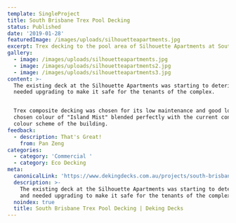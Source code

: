```yaml
---
template: SingleProject
title: South Brisbane Trex Pool Decking
status: Published
date: '2019-01-28'
featuredImage: /images/uploads/silhouetteapartments.jpg
excerpt: Trex decking to the pool area of Silhouette Apartments at South Brisbane
gallery:
  - image: /images/uploads/silhouetteapartments.jpg
  - image: /images/uploads/silhouetteapartments2.jpg
  - image: /images/uploads/silhouetteapartments3.jpg
content: >-
  The existing deck at the Silhouette Apartments was starting to deteriorate and
  needed upgrading to make it safe for the tenants of the complex. 


  Trex composite decking was chosen for its low maintenance and good looks, the
  chosen colour of "Island Mist" blended perfectly with the current contemporary
  colour scheme of the building.
feedback:
  - description: That's Great!
    from: Pan Zeng
categories:
  - category: 'Commercial '
  - category: Eco Decking
meta:
  canonicalLink: 'https://www.dekingdecks.com.au/projects/south-brisbane-trex-pool-decking/'
  description: >-
    The existing deck at the Silhouette Apartments was starting to deteriorate
    and needed upgrading to make it safe for the tenants of the complex. 
  noindex: true
  title: South Brisbane Trex Pool Decking | Deking Decks
---
```


